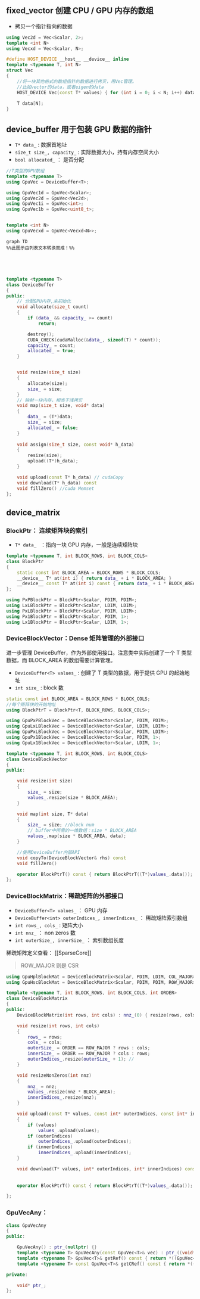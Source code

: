 

##  fixed_vector 创建 CPU / GPU 内存的数组

- 拷贝一个指针指向的数据

```cpp
using Vec2d = Vec<Scalar, 2>;
template <int N>
using Vecxd = Vec<Scalar, N>;
```

```c++
#define HOST_DEVICE __host__ __device__ inline
template <typename T, int N>
struct Vec
{
	//将一块其他格式的数组指针的数据进行拷贝，用Vec管理。
	//比如vector的data，或者eigen的data
    HOST_DEVICE Vec(const T* values) { for (int i = 0; i < N; i++) data[i] = values[i]; }
    
    T data[N];
}
```


##  device_buffer 用于包装 GPU 数据的指针

- `T* data_` :  数据首地址
- `size_t size_, capacity_` : 实际数据大小，持有内存空间大小
- `bool allocated_` ： 是否分配

```cpp
//T类型的GPU数组
template <typename T>
using GpuVec = DeviceBuffer<T>;

using GpuVec1d = GpuVec<Scalar>;
using GpuVec2d = GpuVec<Vec2d>;
using GpuVec1i = GpuVec<int>;
using GpuVec1b = GpuVec<uint8_t>;


template <int N>
using GpuVecxd = GpuVec<Vecxd<N>>;
```
```mermaid
graph TD
%%此图示由列表文本转换而成！%%





```
```c++
template <typename T>
class DeviceBuffer
{
public:
	// 分配GPU内存,未初始化
	void allocate(size_t count)
	{
		if (data_ && capacity_ >= count)
			return;

		destroy();
		CUDA_CHECK(cudaMalloc(&data_, sizeof(T) * count));
		capacity_ = count;
		allocated_ = true;
	}


	void resize(size_t size)
	{
		allocate(size);
		size_ = size;
	}
	// 映射一块内存，相当于浅拷贝
	void map(size_t size, void* data)
	{
		data_ = (T*)data;
		size_ = size;
		allocated_ = false;
	}
	
	void assign(size_t size, const void* h_data)
	{
		resize(size);
		upload((T*)h_data);
	}

	void upload(const T* h_data) // cudaCopy
	void download(T* h_data) const 
	void fillZero() //cuda Memset
};

```

##  device_matrix


### BlockPtr：  连续矩阵块的索引

-  `T* data_ ` ：指向一块 GPU 内存，一般是连续矩阵块

``` c++
template <typename T, int BLOCK_ROWS, int BLOCK_COLS>
class BlockPtr
{
	static const int BLOCK_AREA = BLOCK_ROWS * BLOCK_COLS;
	__device__ T* at(int i) { return data_ + i * BLOCK_AREA; }
	__device__ const T* at(int i) const { return data_ + i * BLOCK_AREA; }
};

using PxPBlockPtr = BlockPtr<Scalar, PDIM, PDIM>;
using LxLBlockPtr = BlockPtr<Scalar, LDIM, LDIM>;
using PxLBlockPtr = BlockPtr<Scalar, PDIM, LDIM>;
using Px1BlockPtr = BlockPtr<Scalar, PDIM, 1>;
using Lx1BlockPtr = BlockPtr<Scalar, LDIM, 1>;
```


### DeviceBlockVector：Dense 矩阵管理的外部接口

进一步管理 DeviceBuffer，作为外部使用接口。注意类中实际创建了一个 T 类型数据，而 BLOCK_AREA 的数组需要计算管理。

- `DeviceBuffer<T> values_` :  创建了 T 类型的数据，用于提供 GPU 的起始地址
- `int size_` :  block 数

```cpp
static const int BLOCK_AREA = BLOCK_ROWS * BLOCK_COLS;
//每个矩阵块的开始地址
using BlockPtrT = BlockPtr<T, BLOCK_ROWS, BLOCK_COLS>; 

using GpuPxPBlockVec = DeviceBlockVector<Scalar, PDIM, PDIM>;
using GpuLxLBlockVec = DeviceBlockVector<Scalar, LDIM, LDIM>;
using GpuPxLBlockVec = DeviceBlockVector<Scalar, PDIM, LDIM>;
using GpuPx1BlockVec = DeviceBlockVector<Scalar, PDIM, 1>;
using GpuLx1BlockVec = DeviceBlockVector<Scalar, LDIM, 1>;

```

```cpp
template <typename T, int BLOCK_ROWS, int BLOCK_COLS>
class DeviceBlockVector
{
public:

	void resize(int size)
	{
		size_ = size;
		values_.resize(size * BLOCK_AREA);
	}

	void map(int size, T* data)
	{
		size_ = size; //block num
		// buffer中所需的一维数组：size * BLOCK_AREA
		values_.map(size * BLOCK_AREA, data);
	}

	//使用DeviceBuffer内部API
    void copyTo(DeviceBlockVector& rhs) const     
    void fillZero()

	operator BlockPtrT() const { return BlockPtrT((T*)values_.data()); }
};

```


### DeviceBlockMatrix：稀疏矩阵的外部接口


- `DeviceBuffer<T> values_` ： GPU 内存
- `DeviceBuffer<int> outerIndices_, innerIndices_` ： 稀疏矩阵索引数组
- `int rows_, cols_` : 矩阵大小
- `int nnz_` ：  non zeros 数
- `int outerSize_, innerSize_` ： 索引数组长度

稀疏矩阵定义查看： [[SparseCore]]
> ROW_MAJOR 则是 CSR

```c++
using GpuHplBlockMat = DeviceBlockMatrix<Scalar, PDIM, LDIM, COL_MAJOR>;
using GpuHscBlockMat = DeviceBlockMatrix<Scalar, PDIM, PDIM, ROW_MAJOR>;
```


``` c++
template <typename T, int BLOCK_ROWS, int BLOCK_COLS, int ORDER>
class DeviceBlockMatrix
{
public:
	DeviceBlockMatrix(int rows, int cols) : nnz_(0) { resize(rows, cols); }

	void resize(int rows, int cols)
	{
		rows_ = rows;
		cols_ = cols;
		outerSize_ = ORDER == ROW_MAJOR ? rows : cols;
		innerSize_ = ORDER == ROW_MAJOR ? cols : rows;
		outerIndices_.resize(outerSize_ + 1); // 
	}

	void resizeNonZeros(int nnz)
	{
		nnz_ = nnz;
		values_.resize(nnz * BLOCK_AREA);
		innerIndices_.resize(nnz);
	}

	void upload(const T* values, const int* outerIndices, const int* innerIndices)
	{
		if (values)
			values_.upload(values);
		if (outerIndices)
			outerIndices_.upload(outerIndices);
		if (innerIndices)
			innerIndices_.upload(innerIndices);
	}

	void download(T* values, int* outerIndices, int* innerIndices) const
	
 
	operator BlockPtrT() const { return BlockPtrT((T*)values_.data()); }

};
```

### GpuVecAny： 

``` c++
class GpuVecAny
{
public:

	GpuVecAny() : ptr_(nullptr) {}
	template <typename T> GpuVecAny(const GpuVec<T>& vec) : ptr_((void*)&vec) {}
	template <typename T> GpuVec<T>& getRef() const { return *((GpuVec<T>*)ptr_); }
	template <typename T> const GpuVec<T>& getCRef() const { return *((GpuVec<T>*)ptr_); }

private:

	void* ptr_;
};
```


